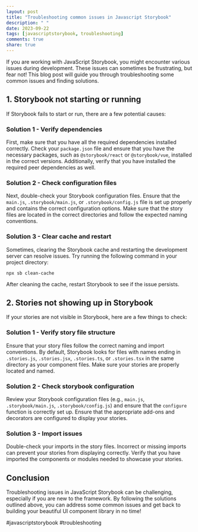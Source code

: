 ```yaml
---
layout: post
title: "Troubleshooting common issues in Javascript Storybook"
description: " "
date: 2023-09-22
tags: [javascriptstorybook, troubleshooting]
comments: true
share: true
---
```


If you are working with JavaScript Storybook, you might encounter various issues during development. These issues can sometimes be frustrating, but fear not! This blog post will guide you through troubleshooting some common issues and finding solutions.

## 1. Storybook not starting or running

If Storybook fails to start or run, there are a few potential causes:

### Solution 1 - Verify dependencies

First, make sure that you have all the required dependencies installed correctly. Check your `package.json` file and ensure that you have the necessary packages, such as `@storybook/react` or `@storybook/vue`, installed in the correct versions. Additionally, verify that you have installed the required peer dependencies as well.

### Solution 2 - Check configuration files

Next, double-check your Storybook configuration files. Ensure that the `main.js`, `.storybook/main.js`, or `.storybook/config.js` file is set up properly and contains the correct configuration options. Make sure that the story files are located in the correct directories and follow the expected naming conventions.

### Solution 3 - Clear cache and restart

Sometimes, clearing the Storybook cache and restarting the development server can resolve issues. Try running the following command in your project directory:

```shell
npx sb clean-cache
```

After cleaning the cache, restart Storybook to see if the issue persists.

## 2. Stories not showing up in Storybook

If your stories are not visible in Storybook, here are a few things to check:

### Solution 1 - Verify story file structure

Ensure that your story files follow the correct naming and import conventions. By default, Storybook looks for files with names ending in `.stories.js`, `.stories.jsx`, `.stories.ts`, or `.stories.tsx` in the same directory as your component files. Make sure your stories are properly located and named.

### Solution 2 - Check storybook configuration

Review your Storybook configuration files (e.g., `main.js`, `.storybook/main.js`, `.storybook/config.js`) and ensure that the `configure` function is correctly set up. Ensure that the appropriate add-ons and decorators are configured to display your stories.

### Solution 3 - Import issues

Double-check your imports in the story files. Incorrect or missing imports can prevent your stories from displaying correctly. Verify that you have imported the components or modules needed to showcase your stories.

## Conclusion

Troubleshooting issues in JavaScript Storybook can be challenging, especially if you are new to the framework. By following the solutions outlined above, you can address some common issues and get back to building your beautiful UI component library in no time!

#javascriptstorybook #troubleshooting